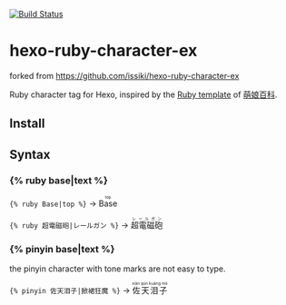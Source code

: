 [![Build Status](https://travis-ci.org/Jie211/hexo-ruby-character-fix.svg?branch=master)](https://travis-ci.org/Jie211/hexo-ruby-character-fix)

# hexo-ruby-character-ex

forked from https://github.com/issiki/hexo-ruby-character-ex

Ruby character tag for Hexo, inspired by the [Ruby template](https://zh.moegirl.org/Template:Ruby) of [萌娘百科](https://zh.moegirl.org).

## Install

## Syntax
### {% ruby base|text %}

`{% ruby Base|top %}` → <ruby>Base<rp>(</rp><rt>top</rt><rp>)</rp></ruby>

`{% ruby 超電磁砲|レールガン %}` → <ruby>超電磁砲<rp>(</rp><rt>レールガン</rt><rp>)</rp></ruby>

### {% pinyin base|text %}
the pinyin character with tone marks are not easy to type.

`{% pinyin 佐天泪子|掀裙狂魔 %}` → <ruby>佐天泪子<rp>(</rp><rt>xiān qún kuáng mó</rt><rp>)</rp></ruby>

